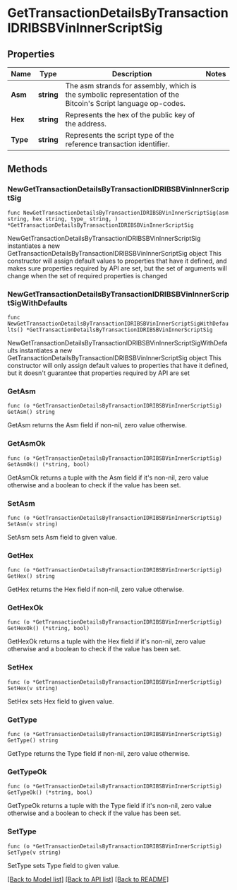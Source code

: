 # GetTransactionDetailsByTransactionIDRIBSBVinInnerScriptSig

## Properties

Name | Type | Description | Notes
------------ | ------------- | ------------- | -------------
**Asm** | **string** | The asm strands for assembly, which is the symbolic representation of the Bitcoin&#39;s Script language op-codes. | 
**Hex** | **string** | Represents the hex of the public key of the address. | 
**Type** | **string** | Represents the script type of the reference transaction identifier. | 

## Methods

### NewGetTransactionDetailsByTransactionIDRIBSBVinInnerScriptSig

`func NewGetTransactionDetailsByTransactionIDRIBSBVinInnerScriptSig(asm string, hex string, type_ string, ) *GetTransactionDetailsByTransactionIDRIBSBVinInnerScriptSig`

NewGetTransactionDetailsByTransactionIDRIBSBVinInnerScriptSig instantiates a new GetTransactionDetailsByTransactionIDRIBSBVinInnerScriptSig object
This constructor will assign default values to properties that have it defined,
and makes sure properties required by API are set, but the set of arguments
will change when the set of required properties is changed

### NewGetTransactionDetailsByTransactionIDRIBSBVinInnerScriptSigWithDefaults

`func NewGetTransactionDetailsByTransactionIDRIBSBVinInnerScriptSigWithDefaults() *GetTransactionDetailsByTransactionIDRIBSBVinInnerScriptSig`

NewGetTransactionDetailsByTransactionIDRIBSBVinInnerScriptSigWithDefaults instantiates a new GetTransactionDetailsByTransactionIDRIBSBVinInnerScriptSig object
This constructor will only assign default values to properties that have it defined,
but it doesn't guarantee that properties required by API are set

### GetAsm

`func (o *GetTransactionDetailsByTransactionIDRIBSBVinInnerScriptSig) GetAsm() string`

GetAsm returns the Asm field if non-nil, zero value otherwise.

### GetAsmOk

`func (o *GetTransactionDetailsByTransactionIDRIBSBVinInnerScriptSig) GetAsmOk() (*string, bool)`

GetAsmOk returns a tuple with the Asm field if it's non-nil, zero value otherwise
and a boolean to check if the value has been set.

### SetAsm

`func (o *GetTransactionDetailsByTransactionIDRIBSBVinInnerScriptSig) SetAsm(v string)`

SetAsm sets Asm field to given value.


### GetHex

`func (o *GetTransactionDetailsByTransactionIDRIBSBVinInnerScriptSig) GetHex() string`

GetHex returns the Hex field if non-nil, zero value otherwise.

### GetHexOk

`func (o *GetTransactionDetailsByTransactionIDRIBSBVinInnerScriptSig) GetHexOk() (*string, bool)`

GetHexOk returns a tuple with the Hex field if it's non-nil, zero value otherwise
and a boolean to check if the value has been set.

### SetHex

`func (o *GetTransactionDetailsByTransactionIDRIBSBVinInnerScriptSig) SetHex(v string)`

SetHex sets Hex field to given value.


### GetType

`func (o *GetTransactionDetailsByTransactionIDRIBSBVinInnerScriptSig) GetType() string`

GetType returns the Type field if non-nil, zero value otherwise.

### GetTypeOk

`func (o *GetTransactionDetailsByTransactionIDRIBSBVinInnerScriptSig) GetTypeOk() (*string, bool)`

GetTypeOk returns a tuple with the Type field if it's non-nil, zero value otherwise
and a boolean to check if the value has been set.

### SetType

`func (o *GetTransactionDetailsByTransactionIDRIBSBVinInnerScriptSig) SetType(v string)`

SetType sets Type field to given value.



[[Back to Model list]](../README.md#documentation-for-models) [[Back to API list]](../README.md#documentation-for-api-endpoints) [[Back to README]](../README.md)


